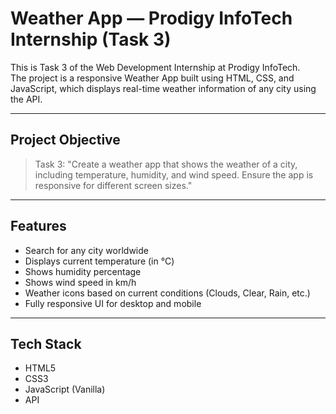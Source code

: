 # Weather App — Prodigy InfoTech Internship (Task 3)

This is Task 3 of the Web Development Internship at Prodigy InfoTech.  
The project is a responsive Weather App built using HTML, CSS, and JavaScript, which displays real-time weather information of any city using the API.

---

## Project Objective

> Task 3: "Create a weather app that shows the weather of a city, including temperature, humidity, and wind speed. Ensure the app is responsive for different screen sizes."

---

## Features

-  Search for any city worldwide
-  Displays current temperature (in °C)
-  Shows humidity percentage
-  Shows wind speed in km/h
-  Weather icons based on current conditions (Clouds, Clear, Rain, etc.)
-  Fully responsive UI for desktop and mobile

---

##  Tech Stack

- HTML5
- CSS3
- JavaScript (Vanilla)
- API

